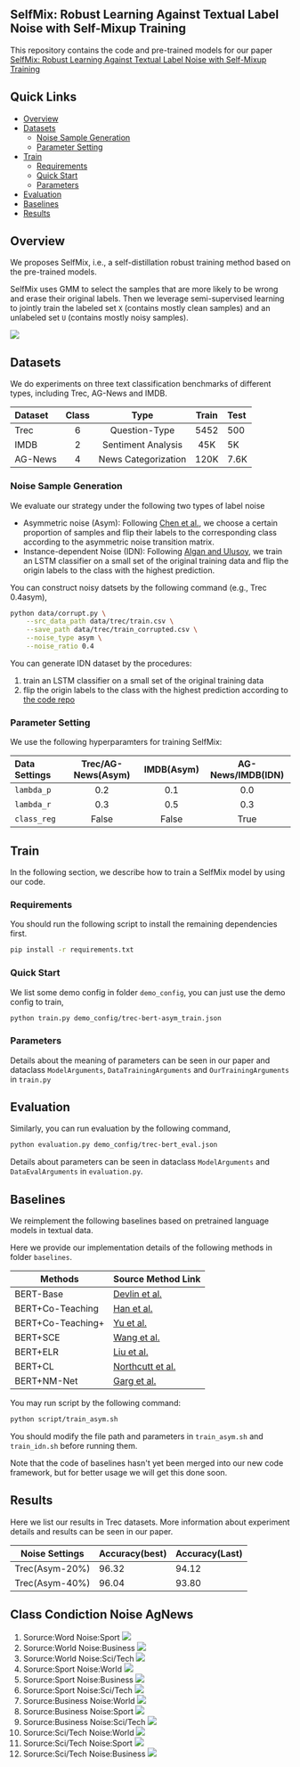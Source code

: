 ## SelfMix: Robust Learning Against Textual Label Noise with Self-Mixup Training

This repository contains the code and pre-trained models for our paper [SelfMix: Robust Learning Against Textual Label Noise with Self-Mixup Training](https://arxiv.org/abs/2210.04525)

## Quick Links

  - [Overview](#overview)
  - [Datasets](#datasets)
    - [Noise Sample Generation](#noise-sample-generation)
    - [Parameter Setting](#parameter-setting)
  - [Train](#train)
    - [Requirements](#requirements)
    - [Quick Start](#quick-start)
    - [Parameters](#parameters)
  - [Evaluation](#evaluation)
  - [Baselines](#baselines)
  - [Results](#results)

## Overview

We proposes SelfMix, i.e., a self-distillation robust training method based on the pre-trained models.

SelfMix uses GMM to select the samples that are more likely to be wrong and erase their original labels. Then we leverage semi-supervised learning to jointly train the labeled set `X` (contains mostly clean samples) and an unlabeled set `U` (contains mostly noisy samples).

![](figure/model.png)

## Datasets

We do experiments on three text classification benchmarks of different types, including Trec, AG-News and IMDB.

| Dataset | Class | Type | Train | Test |
|:--------|:-----:|:----:|:-----:|:-----|
|  Trec | 6 | Question-Type | 5452 | 500 |
| IMDB | 2 | Sentiment Analysis | 45K | 5K |
| AG-News | 4 | News Categorization | 120K | 7.6K |


### Noise Sample Generation

We evaluate our strategy under the following two types of label noise

* Asymmetric noise (Asym): Following [Chen et al.](https://arxiv.org/pdf/1905.05040.pdf), we choose a certain proportion of samples and flip their labels to the corresponding class according to the asymmetric noise transition matrix.
* Instance-dependent Noise (IDN): Following [Algan and Ulusoy](https://arxiv.org/pdf/2003.10471.pdf), we train an LSTM classifier on a small set of the original training data and flip the origin labels to the class with the highest prediction.

You can construct noisy datsets by the following command (e.g., Trec 0.4asym),

```bash
python data/corrupt.py \
    --src_data_path data/trec/train.csv \
    --save_path data/trec/train_corrupted.csv \
    --noise_type asym \
    --noise_ratio 0.4
```

You can generate IDN dataset by the procedures:
1. train an LSTM classifier on a small set of the original training data
2. flip the origin labels to the class with the highest prediction according to [the code repo](https://github.com/gorkemalgan/corrupting_labels_with_distillation/blob/master/noise.py)

### Parameter Setting

We use the following hyperparamters for training SelfMix:

| Data Settings | Trec/AG-News(Asym) | IMDB(Asym) | AG-News/IMDB(IDN) |
|:--------|:-----:|:----:|:-----:|
| `lambda_p` | 0.2 | 0.1 | 0.0 |
| `lambda_r` | 0.3 | 0.5 | 0.3 |
| `class_reg` | False | False | True |

## Train

In the following section, we describe how to train a SelfMix model by using our code.

### Requirements

You should run the following script to install the remaining dependencies first.

```bash
pip install -r requirements.txt
```

### Quick Start

We list some demo config in folder `demo_config`, you can just use the demo config to train,

```bash
python train.py demo_config/trec-bert-asym_train.json
```

### Parameters

Details about the meaning of parameters can be seen in our paper and dataclass `ModelArguments`, `DataTrainingArguments` and `OurTrainingArguments` in `train.py`

## Evaluation

Similarly, you can run evaluation by the following command,

```bash
python evaluation.py demo_config/trec-bert_eval.json
```

Details about parameters can be seen in dataclass `ModelArguments` and `DataEvalArguments` in `evaluation.py`.

## Baselines

We reimplement the following baselines based on pretrained language models in textual data.

Here we provide our implementation details of the following methods in folder `baselines`.

| Methods           | Source Method Link                                                         |
| ----------------- | ------------------------------------------------------------ |
| BERT-Base         | [Devlin et al.](https://arxiv.org/pdf/1810.04805.pdf)        |
| BERT+Co-Teaching  | [Han et al.](https://proceedings.neurips.cc/paper/2018/file/a19744e268754fb0148b017647355b7b-Paper.pdf) |
| BERT+Co-Teaching+ | [Yu et al.](https://proceedings.mlr.press/v97/yu19b.html)    |
| BERT+SCE          | [Wang et al.](https://openaccess.thecvf.com/content_ICCV_2019/papers/Wang_Symmetric_Cross_Entropy_for_Robust_Learning_With_Noisy_Labels_ICCV_2019_paper.pdf) |
| BERT+ELR          | [Liu et al.](https://proceedings.neurips.cc/paper/2020/file/ea89621bee7c88b2c5be6681c8ef4906-Paper.pdf) |
| BERT+CL           | [Northcutt et al.](https://www.jair.org/index.php/jair/article/view/12125/26676) |
| BERT+NM-Net       | [Garg et al.](https://dl.acm.org/doi/abs/10.1145/3459637.3482204) |

You may run script by the following command:

```bash
python script/train_asym.sh
```

You should modify the file path and parameters in `train_asym.sh` and `train_idn.sh` before running them.

Note that the code of baselines hasn't yet been merged into our new code framework, but for better usage we will get this done soon.

## Results

Here we list our results in Trec datasets. More information about experiment details and results can be seen in our paper.

| Noise Settings | Accuracy(best) | Accuracy(Last) |
| -------------- | -------------- | -------------- |
| Trec(Asym-20%) | 96.32          | 94.12          |
| Trec(Asym-40%) | 96.04          | 93.80          |


## Class Condiction Noise AgNews
1. Sorurce:Word  Noise:Sport
![](figure/confusion_matrices0_1.png)
2. Sorurce:World  Noise:Business
![](figure/confusion_matrices0_2.png)
3. Sorurce:World Noise:Sci/Tech
![](figure/confusion_matrices0_3.png)
4. Sorurce:Sport Noise:World
![](figure/confusion_matrices1_0.png)
5. Sorurce:Sport Noise:Business
![](figure/confusion_matrices1_2.png)
6. Sorurce:Sport Noise:Sci/Tech
![](figure/confusion_matrices1_3.png)
7. Sorurce:Business Noise:World
![](figure/confusion_matrices2_0.png)
8. Sorurce:Business Noise:Sport
![](figure/confusion_matrices2_1.png)
9. Sorurce:Business Noise:Sci/Tech
![](figure/confusion_matrices2_3.png)
10. Sorurce:Sci/Tech Noise:World
![](figure/confusion_matrices3_0.png)
11. Sorurce:Sci/Tech Noise:Sport
![](figure/confusion_matrices3_1.png)
12. Sorurce:Sci/Tech Noise:Business
![](figure/confusion_matrices3_2.png)
